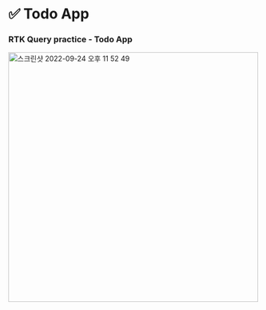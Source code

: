 # ✅ Todo App

### RTK Query practice - Todo App
<img width="500" alt="스크린샷 2022-09-24 오후 11 52 49" src="https://user-images.githubusercontent.com/85099612/192104626-5347346f-4a73-407e-ab8c-849ce5ffa8f2.png">
